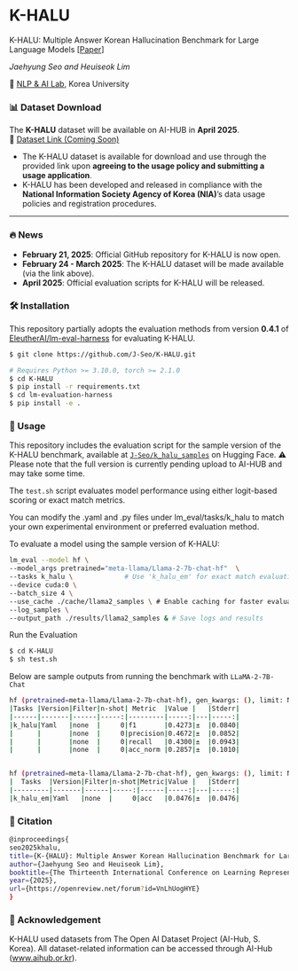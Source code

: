 # K-HALU
K-HALU: Multiple Answer Korean Hallucination Benchmark for Large Language Models [[Paper](https://openreview.net/forum?id=VnLhUogHYE)]

*Jaehyung Seo and Heuiseok Lim* 

🏫 [NLP & AI Lab](https://nlp.korea.ac.kr/), Korea University

### 📊 Dataset Download

The **K-HALU** dataset will be available on AI-HUB in **April 2025**.  
🔗 [Dataset Link (Coming Soon)](https://www.aihub.or.kr/aihubdata/extrlpltfomdata/list.do?currMenu=118&topMenu=100)

- The K-HALU dataset is available for download and use through the provided link upon **agreeing to the usage policy and submitting a usage application**.
- K-HALU has been developed and released in compliance with the **National Information Society Agency of Korea (NIA)**’s data usage policies and registration procedures.

---

### 🔥 News  

- **February 21, 2025**: Official GitHub repository for K-HALU is now open.  
- **February 24 - March 2025**: The K-HALU dataset will be made available (via the link above).  
- **April 2025**: Official evaluation scripts for K-HALU will be released.  

### 🛠️ Installation

This repository partially adopts the evaluation methods from version **0.4.1** of [EleutherAI/lm-eval-harness](https://github.com/EleutherAI/lm-evaluation-harness/tree/v0.3.0) for evaluating K-HALU.

```bash
$ git clone https://github.com/J-Seo/K-HALU.git
```

```bash
# Requires Python >= 3.10.0, torch >= 2.1.0
$ cd K-HALU
$ pip install -r requirements.txt
$ cd lm-evaluation-harness
$ pip install -e .
```

### 🚀 Usage

This repository includes the evaluation script for the sample version of the K-HALU benchmark, available at [`J-Seo/k_halu_samples`](https://huggingface.co/datasets/J-Seo/k_halu_samples) on Hugging Face.
⚠️ Please note that the full version is currently pending upload to AI-HUB and may take some time.

The `test.sh` script evaluates model performance using either logit-based scoring or exact match metrics.

You can modify the .yaml and .py files under lm_eval/tasks/k_halu to match your own experimental environment or preferred evaluation method.

To evaluate a model using the sample version of K-HALU:
```bash
lm_eval --model hf \
--model_args pretrained="meta-llama/Llama-2-7b-chat-hf"  \
--tasks k_halu \             # Use 'k_halu_em' for exact match evaluation
--device cuda:0 \
--batch_size 4 \
--use_cache ./cache/llama2_samples \ # Enable caching for faster evaluation
--log_samples \
--output_path ./results/llama2_samples & # Save logs and results
```

Run the Evaluation
```bash
$ cd K-HALU
$ sh test.sh
```

Below are sample outputs from running the benchmark with `LLaMA-2-7B-Chat`


```bash
hf (pretrained=meta-llama/Llama-2-7b-chat-hf), gen_kwargs: (), limit: None, num_fewshot: None, batch_size: 4
|Tasks |Version|Filter|n-shot| Metric  |Value |   |Stderr|
|------|-------|------|-----:|---------|-----:|---|-----:|
|k_halu|Yaml   |none  |     0|f1       |0.4273|±  |0.0840|
|      |       |none  |     0|precision|0.4672|±  |0.0852|
|      |       |none  |     0|recall   |0.4300|±  |0.0943|
|      |       |none  |     0|acc_norm |0.2857|±  |0.1010|


hf (pretrained=meta-llama/Llama-2-7b-chat-hf), gen_kwargs: (), limit: None, num_fewshot: None, batch_size: 4
|  Tasks  |Version|Filter|n-shot|Metric|Value |   |Stderr|
|---------|-------|------|-----:|------|-----:|---|-----:|
|k_halu_em|Yaml   |none  |     0|acc   |0.0476|±  |0.0476|
```



### 📖 Citation

```bash
@inproceedings{
seo2025khalu,
title={K-{HALU}: Multiple Answer Korean Hallucination Benchmark for Large Language Models},
author={Jaehyung Seo and Heuiseok Lim},
booktitle={The Thirteenth International Conference on Learning Representations},
year={2025},
url={https://openreview.net/forum?id=VnLhUogHYE}
}
```

### 🙏 Acknowledgement
K-HALU used datasets from The Open AI Dataset Project (AI-Hub, S. Korea). All dataset-related information can be accessed through AI-Hub (www.aihub.or.kr).

